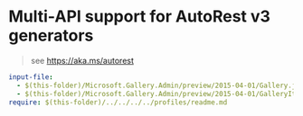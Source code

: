 # Multi-API support for AutoRest v3 generators

> see https://aka.ms/autorest

``` yaml $(enable-multi-api)
input-file:
  - $(this-folder)/Microsoft.Gallery.Admin/preview/2015-04-01/Gallery.json
  - $(this-folder)/Microsoft.Gallery.Admin/preview/2015-04-01/GalleryItem.json
require: $(this-folder)/../../../../profiles/readme.md
```

